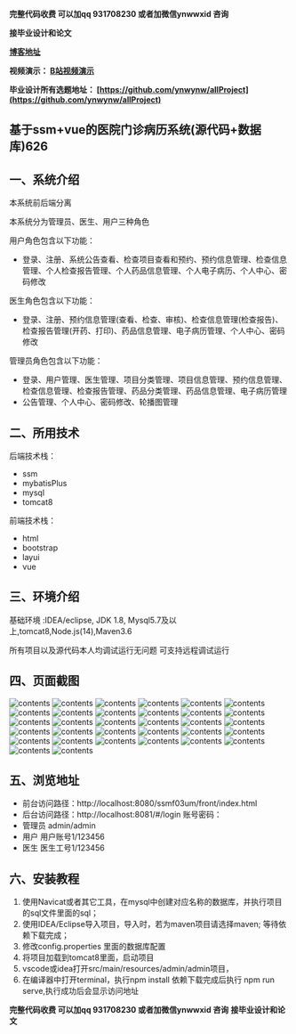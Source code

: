 **完整代码收费  可以加qq 931708230 或者加微信ynwwxid 咨询**

**接毕业设计和论文**

**[博客地址](https://blog.csdn.net/2303_76227485/article/details/130851155)**

**视频演示：
[B站视频演示](https://space.bilibili.com/384537280)**

**毕业设计所有选题地址：
[https://github.com/ynwynw/allProject](https://github.com/ynwynw/allProject)**

## 基于ssm+vue的医院门诊病历系统(源代码+数据库)626

## 一、系统介绍
本系统前后端分离

本系统分为管理员、医生、用户三种角色

用户角色包含以下功能：
- 登录、注册、系统公告查看、检查项目查看和预约、预约信息管理、检查信息管理、个人检查报告管理、个人药品信息管理、个人电子病历、个人中心、密码修改

医生角色包含以下功能：
- 登录、注册、预约信息管理(查看、检查、审核)、检查信息管理(检查报告)、检查报告管理(开药、打印)、药品信息管理、电子病历管理、个人中心、密码修改

管理员角色包含以下功能：
- 登录、用户管理、医生管理、项目分类管理、项目信息管理、预约信息管理、检查信息管理、检查报告管理、药品分类管理、药品信息管理、电子病历管理
- 公告管理、个人中心、密码修改、轮播图管理

## 二、所用技术

后端技术栈：

- ssm
- mybatisPlus
- mysql
- tomcat8

前端技术栈：
- html
- bootstrap
- layui
- vue



## 三、环境介绍

基础环境 :IDEA/eclipse, JDK 1.8, Mysql5.7及以上,tomcat8,Node.js(14),Maven3.6

所有项目以及源代码本人均调试运行无问题 可支持远程调试运行

## 四、页面截图

![contents](./picture/picture0.png)
![contents](./picture/picture1.png)
![contents](./picture/picture2.png)
![contents](./picture/picture3.png)
![contents](./picture/picture4.png)
![contents](./picture/picture5.png)
![contents](./picture/picture6.png)
![contents](./picture/picture7.png)
![contents](./picture/picture8.png)
![contents](./picture/picture9.png)
![contents](./picture/picture10.png)
![contents](./picture/picture11.png)
![contents](./picture/picture12.png)
![contents](./picture/picture13.png)
![contents](./picture/picture14.png)
![contents](./picture/picture15.png)
![contents](./picture/picture16.png)
![contents](./picture/picture17.png)
![contents](./picture/picture18.png)
![contents](./picture/picture19.png)
![contents](./picture/picture20.png)
![contents](./picture/picture21.png)
![contents](./picture/picture22.png)
![contents](./picture/picture23.png)
![contents](./picture/picture24.png)
![contents](./picture/picture25.png)
![contents](./picture/picture26.png)
![contents](./picture/picture27.png)
![contents](./picture/picture28.png)
![contents](./picture/picture29.png)
![contents](./picture/picture30.png)
![contents](./picture/picture31.png)

## 五、浏览地址
- 前台访问路径：http://localhost:8080/ssmf03um/front/index.html
- 后台访问路径：http://localhost:8081/#/login
  账号密码：
- 管理员  admin/admin
- 用户    用户账号1/123456
- 医生    医生工号1/123456

## 六、安装教程

1. 使用Navicat或者其它工具，在mysql中创建对应名称的数据库，并执行项目的sql文件里面的sql；
2. 使用IDEA/Eclipse导入项目，导入时，若为maven项目请选择maven; 等待依赖下载完成；
3. 修改config.properties 里面的数据库配置
4. 将项目加载到tomcat8里面，启动项目
5. vscode或idea打开src/main/resources/admin/admin项目，
6. 在编译器中打开terminal，执行npm install 依赖下载完成后执行 npm run serve,执行成功后会显示访问地址

**完整代码收费  可以加qq 931708230 或者加微信ynwwxid 咨询**
**接毕业设计和论文**





